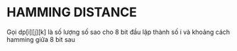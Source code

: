 # HAMMING DISTANCE 
Gọi dp[i][j][k] là số lượng số sao cho 8 bit đầu lập thành số i và khoảng cách hamming giữa 8 bit sau 
<!--stackedit_data:
eyJoaXN0b3J5IjpbMTIzOTExMjE5MV19
-->